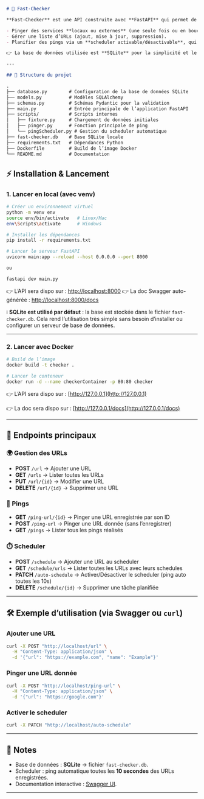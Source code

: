 ```markdown
# 🚀 Fast-Checker

**Fast-Checker** est une API construite avec **FastAPI** qui permet de :  

- Pinger des services **locaux ou externes** (une seule fois ou en boucle).  
- Gérer une liste d’URLs (ajout, mise à jour, suppression).  
- Planifier des pings via un **scheduler activable/désactivable**, qui exécute des pings automatiques toutes les **10 secondes**.  

👉 La base de données utilisée est **SQLite** pour la simplicité et le côté pratique (aucune configuration supplémentaire nécessaire).  

---

## 📂 Structure du projet

.
├── database.py        # Configuration de la base de données SQLite
├── models.py          # Modèles SQLAlchemy
├── schemas.py         # Schémas Pydantic pour la validation
├── main.py            # Entrée principale de l’application FastAPI
├── scripts/           # Scripts internes
│   ├── fixture.py     # Chargement de données initiales
│   ├── pinger.py      # Fonction principale de ping
│   └── pingScheduler.py # Gestion du scheduler automatique
├── fast-checker.db    # Base SQLite locale
├── requirements.txt   # Dépendances Python
├── Dockerfile         # Build de l’image Docker
└── README.md          # Documentation

````

## ⚡ Installation & Lancement

### 1. Lancer en local (avec venv)
```bash
# Créer un environnement virtuel
python -m venv env
source env/bin/activate   # Linux/Mac
env\Scripts\activate      # Windows

# Installer les dépendances
pip install -r requirements.txt

# Lancer le serveur FastAPI
uvicorn main:app --reload --host 0.0.0.0 --port 8000 

ou 

fastapi dev main.py
````

👉 L’API sera dispo sur : [http://localhost:8000](http://localhost:8000)
👉 La doc Swagger auto-générée : [http://localhost:8000/docs](http://localhost:8000/docs)

ℹ️ **SQLite est utilisé par défaut** : la base est stockée dans le fichier `fast-checker.db`.
Cela rend l’utilisation très simple sans besoin d’installer ou configurer un serveur de base de données.

---

### 2. Lancer avec Docker

```bash
# Build de l’image
docker build -t checker .

# Lancer le conteneur
docker run -d --name checkerContainer -p 80:80 checker
```

👉 L’API sera dispo sur : [http://127.0.0.1](http://127.0.0.1)

👉 La doc sera dispo sur : [http://127.0.0.1/docs](http://127.0.0.1/docs)

---

## 🔌 Endpoints principaux

### 🌍 Gestion des URLs

* **POST** `/url` → Ajouter une URL
* **GET** `/urls` → Lister toutes les URLs
* **PUT** `/url/{id}` → Modifier une URL
* **DELETE** `/url/{id}` → Supprimer une URL

### 📡 Pings

* **GET** `/ping-url/{id}` → Pinger une URL enregistrée par son ID
* **POST** `/ping-url` → Pinger une URL donnée (sans l’enregistrer)
* **GET** `/pings` → Lister tous les pings réalisés

### ⏱️ Scheduler

* **POST** `/schedule` → Ajouter une URL au scheduler
* **GET** `/schedule/urls` → Lister toutes les URLs avec leurs schedules
* **PATCH** `/auto-schedule` → Activer/Désactiver le scheduler (ping auto toutes les 10s)
* **DELETE** `/schedule/{id}` → Supprimer une tâche planifiée

---

## 🛠 Exemple d’utilisation (via Swagger ou `curl`)

### Ajouter une URL

```bash
curl -X POST "http://localhost/url" \
  -H "Content-Type: application/json" \
  -d '{"url": "https://example.com", "name": "Example"}'
```

### Pinger une URL donnée

```bash
curl -X POST "http://localhost/ping-url" \
  -H "Content-Type: application/json" \
  -d '{"url": "https://google.com"}'
```

### Activer le scheduler

```bash
curl -X PATCH "http://localhost/auto-schedule"
```

---

## 📖 Notes

* Base de données : **SQLite** → fichier `fast-checker.db`.
* Scheduler : ping automatique toutes les **10 secondes** des URLs enregistrées.
* Documentation interactive : [Swagger UI](http://localhost:8000/docs).

---
